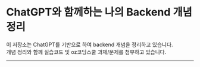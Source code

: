 # ChatGPT와 함께하는 나의 Backend 개념 정리

이 저장소는 ChatGPT를 기반으로 하여 backend 개념을 정리하고 있습니다.  
개념 정리와 함께 실습코드 및 oz코딩스쿨 과제/문제를 첨부하고 있습니다.

---